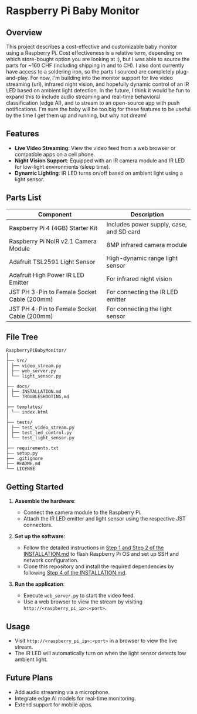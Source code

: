 # Raspberry Pi Baby Monitor

## Overview
This project describes a cost-effective and customizable baby monitor using a Raspberry Pi. Cost effectiveness is a relative term, depending on which store-bought option you are looking at :), but I was able to source the parts for ~160 CHF (including shipping in and to CH). I also dont currently have access to a soldering iron, so the parts I sourced are completely plug-and-play. For now, I'm building into the monitor support for live video streaming (url), infrared night vision, and hopefully dynamic control of an IR LED based on ambient light detection. In the future, I think it would be fun to expand this to include audio streaming and real-time behavioral classification (edge AI), and to stream to an open-source app with push notifications. I'm sure the baby will be too big for these features to be useful by the time I get them up and running, but why not dream!

## Features
- **Live Video Streaming**: View the video feed from a web browser or compatible apps on a cell phone.
- **Night Vision Support**: Equipped with an IR camera module and IR LED for low-light environments (sleep time).
- **Dynamic Lighting**: IR LED turns on/off based on ambient light using a light sensor.

## Parts List
| Component                                      | Description
|----------------------------------------------- |-----------------------------------------------------------------------------------|
| Raspberry Pi 4 (4GB) Starter Kit               | Includes power supply, case, and SD card                 
| Raspberry Pi NoIR v2.1 Camera Module           | 8MP infrared camera module                              
| Adafruit TSL2591 Light Sensor                  | High-dynamic range light sensor                          
| Adafruit High Power IR LED Emitter             | For infrared night vision                                
| JST PH 3-Pin to Female Socket Cable (200mm)    | For connecting the IR LED emitter                        
| JST PH 4-Pin to Female Socket Cable (200mm)    | For connecting the light sensor                          

## File Tree
```
RaspberryPiBabyMonitor/
│
├── src/
│ ├── video_stream.py
│ ├── web_server.py
│ └── light_sensor.py
│
├── docs/
│ ├── INSTALLATION.md
│ └── TROUBLESHOOTING.md
│
├── templates/
│ └── index.html
│
├── tests/
│ ├── test_video_stream.py
│ ├── test_led_control.py
│ └── test_light_sensor.py
│
├── requirements.txt
├── setup.py
├── .gitignore
├── README.md
└── LICENSE
```

## Getting Started
1. **Assemble the hardware**:
   - Connect the camera module to the Raspberry Pi.
   - Attach the IR LED emitter and light sensor using the respective JST connectors.
   
2. **Set up the software**:
   - Follow the detailed instructions in [Step 1 and Step 2 of the INSTALLATION.md](docs/INSTALLATION.md#step-1-flashing-the-sd-card-with-raspberry-pi-os) to flash Raspberry Pi OS and set up SSH and network configuration.
   - Clone this repository and install the required dependencies by following [Step 4 of the INSTALLATION.md](docs/INSTALLATION.md#step-4-setup-project-environment-on-raspberry-pi).

3. **Run the application**:
   - Execute `web_server.py` to start the video feed.
   - Use a web browser to view the stream by visiting `http://<raspberry_pi_ip>:<port>`.

## Usage
- Visit `http://<raspberry_pi_ip>:<port>` in a browser to view the live stream.
- The IR LED will automatically turn on when the light sensor detects low ambient light.

## Future Plans
- Add audio streaming via a microphone.
- Integrate edge AI models for real-time monitoring.
- Extend support for mobile apps.




